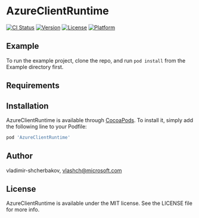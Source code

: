 # AzureClientRuntime

[![CI Status](https://img.shields.io/travis/vladimir-shcherbakov/AzureClientRuntime.svg?style=flat)](https://travis-ci.org/vladimir-shcherbakov/AzureClientRuntime)
[![Version](https://img.shields.io/cocoapods/v/AzureClientRuntime.svg?style=flat)](https://cocoapods.org/pods/AzureClientRuntime)
[![License](https://img.shields.io/cocoapods/l/AzureClientRuntime.svg?style=flat)](https://cocoapods.org/pods/AzureClientRuntime)
[![Platform](https://img.shields.io/cocoapods/p/AzureClientRuntime.svg?style=flat)](https://cocoapods.org/pods/AzureClientRuntime)

## Example

To run the example project, clone the repo, and run `pod install` from the Example directory first.

## Requirements

## Installation

AzureClientRuntime is available through [CocoaPods](https://cocoapods.org). To install
it, simply add the following line to your Podfile:

```ruby
pod 'AzureClientRuntime'
```

## Author

vladimir-shcherbakov, vlashch@microsoft.com

## License

AzureClientRuntime is available under the MIT license. See the LICENSE file for more info.

